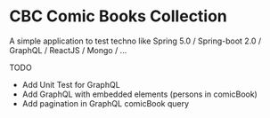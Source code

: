 # CBC Comic Books Collection

A simple application to test techno like Spring 5.0 / Spring-boot 2.0 / GraphQL / ReactJS / Mongo / ...

TODO

* Add Unit Test for GraphQL
* Add GraphQL with embedded elements (persons in comicBook)
* Add pagination in GraphQL comicBook query

